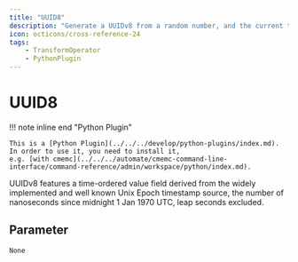 ```yaml
---
title: "UUID8"
description: "Generate a UUIDv8 from a random number, and the current time."
icon: octicons/cross-reference-24
tags: 
    - TransformOperator
    - PythonPlugin
---
```

# UUID8
<!-- This file was generated - DO NOT CHANGE IT MANUALLY -->

!!! note inline end "Python Plugin"

    This is a [Python Plugin](../../../develop/python-plugins/index.md).
    In order to use it, you need to install it,
    e.g. [with cmemc](../../../automate/cmemc-command-line-interface/command-reference/admin/workspace/python/index.md).

UUIDv8 features a time-ordered value field derived from the
widely implemented and well known Unix Epoch timestamp source, the
number of nanoseconds since midnight 1 Jan 1970 UTC, leap seconds
excluded.


## Parameter

`None`
